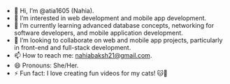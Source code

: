 - 👋 Hi, I’m @atia1605 (Nahia).
- 👀 I’m interested in web development and mobile app development.
- 🌱 I’m currently learning advanced database concepts, networking for software developers, and mobile application development.
- 💞️ I’m looking to collaborate on web and mobile app projects, particularly in front-end and full-stack development.
- 📫 How to reach me: nahiabaksh21@gmail.com.
- 😄 Pronouns: She/Her.
- ⚡ Fun fact: I love creating fun videos for my cats! 🐱🎥

<!---
atia1605/atia1605 is a ✨ special ✨ repository because its `README.md` (this file) appears on your GitHub profile.
You can click the Preview link to take a look at your changes.
--->

